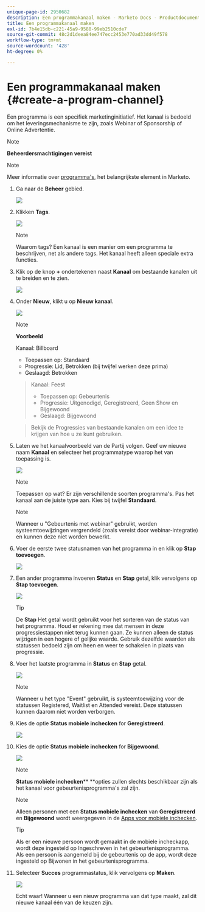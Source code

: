 ```yaml
---
unique-page-id: 2950682
description: Een programmakanaal maken - Marketo Docs - Productdocumentatie
title: Een programmakanaal maken
exl-id: 7b4e15db-c221-45a9-9588-99eb2510cde7
source-git-commit: 48c2d1deea84ee747ecc2453e770ad33dd49f578
workflow-type: tm+mt
source-wordcount: '428'
ht-degree: 0%

---
```


# Een programmakanaal maken {#create-a-program-channel}

Een programma is een specifiek marketinginitiatief. Het kanaal is bedoeld om het leveringsmechanisme te zijn, zoals Webinar of Sponsorship of Online Advertentie.

>[!NOTE]
>
>**Beheerdersmachtigingen vereist**

>[!NOTE]
>
>Meer informatie over [programma&#39;s](/help/marketo/product-docs/core-marketo-concepts/programs/creating-programs/understanding-programs.md), het belangrijkste element in Marketo.

1. Ga naar de **Beheer** gebied.

   ![](assets/create-a-program-channel-1.png)

1. Klikken **Tags**.

   ![](assets/create-a-program-channel-2.png)

   >[!NOTE]
   >
   >Waarom tags? Een kanaal is een manier om een programma te beschrijven, net als andere tags. Het kanaal heeft alleen speciale extra functies.

1. Klik op de knop **+** ondertekenen naast **Kanaal** om bestaande kanalen uit te breiden en te zien.

   ![](assets/create-a-program-channel-3.png)

1. Onder **Nieuw**, klikt u op **Nieuw kanaal**.

   ![](assets/create-a-program-channel-4.png)

   >[!NOTE]
   >
   >**Voorbeeld**
   >
   >Kanaal: Billboard
   >
   >* Toepassen op: Standaard
   >* Progressie: Lid, Betrokken (bij twijfel werken deze prima)
   >* Geslaagd: Betrokken

   >
   >Kanaal: Feest
   >
   >* Toepassen op: Gebeurtenis
   >* Progressie: Uitgenodigd, Geregistreerd, Geen Show en Bijgewoond
   >* Geslaagd: Bijgewoond

   >
   >Bekijk de Progressies van bestaande kanalen om een idee te krijgen van hoe u ze kunt gebruiken.

1. Laten we het kanaalvoorbeeld van de Partij volgen. Geef uw nieuwe naam **Kanaal** en selecteer het programmatype waarop het van toepassing is.

   ![](assets/create-a-program-channel-5.png)

   >[!NOTE]
   >
   >Toepassen op wat? Er zijn verschillende soorten programma&#39;s. Pas het kanaal aan de juiste type aan. Kies bij twijfel **Standaard**.

   >[!NOTE]
   >
   >Wanneer u &quot;Gebeurtenis met webinar&quot; gebruikt, worden systeemtoewijzingen vergrendeld (zoals vereist door webinar-integratie) en kunnen deze niet worden bewerkt.

1. Voer de eerste twee statusnamen van het programma in en klik op **Stap toevoegen**.

   ![](assets/create-a-program-channel-6.png)

1. Een ander programma invoeren **Status** en **Stap** getal, klik vervolgens op **Stap toevoegen**.

   ![](assets/create-a-program-channel-7.png)

   >[!TIP]
   >
   >De **Stap** Het getal wordt gebruikt voor het sorteren van de status van het programma. Houd er rekening mee dat mensen in deze progressiestappen niet terug kunnen gaan. Ze kunnen alleen de status wijzigen in een hogere of gelijke waarde. Gebruik dezelfde waarden als statussen bedoeld zijn om heen en weer te schakelen in plaats van progressie.

1. Voer het laatste programma in **Status** en **Stap** getal.

   ![](assets/create-a-program-channel-8.png)

   >[!NOTE]
   >
   >Wanneer u het type &quot;Event&quot; gebruikt, is systeemtoewijzing voor de statussen Registered, Waitlist en Attended vereist. Deze statussen kunnen daarom niet worden verborgen.

1. Kies de optie **Status mobiele inchecken** for **Geregistreerd**.

   ![](assets/create-a-program-channel-9.png)

1. Kies de optie **Status mobiele inchecken** for **Bijgewoond**.

   ![](assets/create-a-program-channel-10.png)

   >[!NOTE]
   >
   >**Status mobiele inchecken**** **opties zullen slechts beschikbaar zijn als het kanaal voor gebeurtenisprogramma&#39;s zal zijn.

   >[!NOTE]
   >
   >Alleen personen met een **Status mobiele inchecken** van **Geregistreerd** en **Bijgewoond** wordt weergegeven in de [Apps voor mobiele inchecken](/help/marketo/product-docs/core-marketo-concepts/mobile-apps/event-check-in/event-check-in-overview.md).

   >[!TIP]
   >
   >Als er een nieuwe persoon wordt gemaakt in de mobiele incheckapp, wordt deze ingesteld op Ingeschreven in het gebeurtenisprogramma. Als een persoon is aangemeld bij de gebeurtenis op de app, wordt deze ingesteld op Bijwonen in het gebeurtenisprogramma.

1. Selecteer **Succes** programmastatus, klik vervolgens op **Maken**.

   ![](assets/create-a-program-channel-11.png)

   Echt waar! Wanneer u een nieuw programma van dat type maakt, zal dit nieuwe kanaal één van de keuzen zijn.
